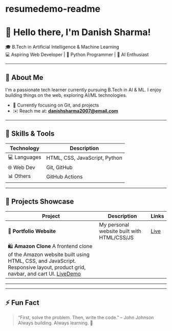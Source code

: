 # resumedemo-readme
# 👋 Hello there, I'm Danish Sharma!

🎓 B.Tech in Artificial Intelligence & Machine Learning  
💻 Aspiring Web Developer | 🐍 Python Programmer | 🤖 AI Enthusiast

---

## 🧠 About Me
I'm a passionate tech learner currently pursuing B.Tech in AI & ML. I enjoy building things on the web, exploring AI/ML technologies.

- 🌱 Currently focusing on Git, and  projects
- ✉️ Reach me at: **danishsharma2007@email.com**

---

## 💼 Skills & Tools

| Technology | Description |
|------------|-------------|
| 💻 Languages | HTML, CSS, JavaScript, Python |
| 🌐 Web Dev | Git, GitHub |
| 📊 Others |  GitHub Actions |


---

## 📂 Projects Showcase

| Project | Description | Links |
|--------|-------------|-------|
| 📝 **Portfolio Website** | My personal website built with HTML/CSS/JS | [Live](http://127.0.0.1:5500/index.html)|
| 🛍️ **Amazon Clone**   A frontend clone of the Amazon website built using HTML, CSS, and JavaScript. Responsive layout, product grid, navbar, and cart UI. [LiveDemo](http://127.0.0.1:5500/index.html) |

---

---

## ⚡ Fun Fact

> “First, solve the problem. Then, write the code.” – John Johnson  
> Always building. Always learning. 🚀

